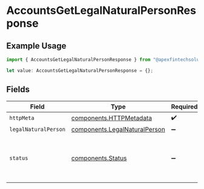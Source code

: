 # AccountsGetLegalNaturalPersonResponse

## Example Usage

```typescript
import { AccountsGetLegalNaturalPersonResponse } from "@apexfintechsolutions/ascend-sdk/models/operations";

let value: AccountsGetLegalNaturalPersonResponse = {};
```

## Fields

| Field                                                                                                        | Type                                                                                                         | Required                                                                                                     | Description                                                                                                  |
| ------------------------------------------------------------------------------------------------------------ | ------------------------------------------------------------------------------------------------------------ | ------------------------------------------------------------------------------------------------------------ | ------------------------------------------------------------------------------------------------------------ |
| `httpMeta`                                                                                                   | [components.HTTPMetadata](../../models/components/httpmetadata.md)                                           | :heavy_check_mark:                                                                                           | N/A                                                                                                          |
| `legalNaturalPerson`                                                                                         | [components.LegalNaturalPerson](../../models/components/legalnaturalperson.md)                               | :heavy_minus_sign:                                                                                           | OK                                                                                                           |
| `status`                                                                                                     | [components.Status](../../models/components/status.md)                                                       | :heavy_minus_sign:                                                                                           | INVALID_ARGUMENT: The request is not valid, additional information may be present in the BadRequest details. |